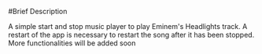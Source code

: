 #Brief Description

A simple start and stop music player to play Eminem's Headlights track. A restart of the app is necessary to restart the song after it has been stopped. More functionalities will be added soon
